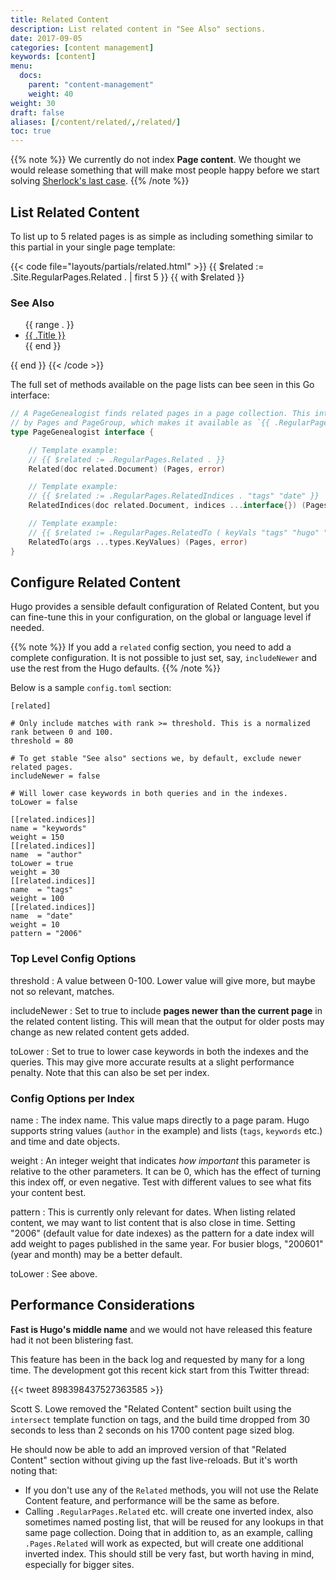 ```yaml
---
title: Related Content
description: List related content in "See Also" sections.
date: 2017-09-05
categories: [content management]
keywords: [content]
menu:
  docs:
    parent: "content-management"
    weight: 40
weight: 30
draft: false
aliases: [/content/related/,/related/]
toc: true
---
```


{{% note %}}
We currently do not index **Page content**. We thought we would release something that will make most people happy before we start solving [Sherlock's last case](https://github.com/joearms/sherlock).
{{% /note %}}

## List Related Content

To list up to 5 related pages is as simple as including something similar to this partial in your single page template:

{{< code file="layouts/partials/related.html" >}}
{{ $related := .Site.RegularPages.Related . | first 5 }}
{{ with $related }}
<h3>See Also</h3>
<ul>
	{{ range . }}
	<li><a href="{{ .RelPermalink }}">{{ .Title }}</a></li>
	{{ end }}
</ul>
{{ end }}
{{< /code >}}

The full set of methods available on the page lists can bee seen in this Go interface:

```go
// A PageGenealogist finds related pages in a page collection. This interface is implemented
// by Pages and PageGroup, which makes it available as `{{ .RegularPages.Related . }}` etc.
type PageGenealogist interface {

	// Template example:
	// {{ $related := .RegularPages.Related . }}
	Related(doc related.Document) (Pages, error)

	// Template example:
	// {{ $related := .RegularPages.RelatedIndices . "tags" "date" }}
	RelatedIndices(doc related.Document, indices ...interface{}) (Pages, error)

	// Template example:
	// {{ $related := .RegularPages.RelatedTo ( keyVals "tags" "hugo" "rocks")  ( keyVals "date" .Date ) }}
	RelatedTo(args ...types.KeyValues) (Pages, error)
}
```
## Configure Related Content
Hugo provides a sensible default configuration of Related Content, but you can fine-tune this in your configuration, on the global or language level if needed.

{{% note %}}
If you add a `related` config section, you need to add a complete configuration. It is not possible to just set, say, `includeNewer` and use the rest  from the Hugo defaults.
{{% /note %}}

Below is a sample `config.toml` section:

```
[related]

# Only include matches with rank >= threshold. This is a normalized rank between 0 and 100.
threshold = 80

# To get stable "See also" sections we, by default, exclude newer related pages.
includeNewer = false

# Will lower case keywords in both queries and in the indexes.
toLower = false

[[related.indices]]
name = "keywords"
weight = 150
[[related.indices]]
name  = "author"
toLower = true
weight = 30
[[related.indices]]
name  = "tags"
weight = 100
[[related.indices]]
name  = "date"
weight = 10
pattern = "2006"
```
### Top Level Config Options

threshold
:  A value between 0-100. Lower value will give more, but maybe not so relevant, matches.

includeNewer
:  Set to true to include **pages newer than the current page** in the related content listing. This will mean that the output for older posts may change as new related content gets added.

toLower
: Set to true to lower case keywords in both the indexes and the queries. This may give more accurate results at a slight performance penalty. Note that this can also be set per index.

### Config Options per Index

name
:  The index name. This value maps directly to a page param. Hugo supports string values (`author` in the example) and lists (`tags`, `keywords` etc.) and time and date objects. 

weight
: An integer weight that indicates _how important_ this parameter is relative to the other parameters.  It can be 0, which has the effect of turning this index off, or even negative. Test with different values to see what fits your content best.

pattern
: This is currently only relevant for dates. When listing related content, we may want to list content that is also close in time. Setting "2006" (default value for date indexes) as the pattern for a date index will add weight to pages published in the same year. For busier blogs, "200601" (year and month) may be a better default.

toLower
: See above.

## Performance Considerations

**Fast is Hugo's middle name** and we would not have released this feature had it not been blistering fast. 

This feature has been in the back log and requested by many for a long time. The development got this recent kick start from this Twitter thread:

{{< tweet 898398437527363585 >}}

Scott S. Lowe removed the "Related Content" section built using the `intersect` template function on tags, and the build time dropped from 30 seconds to less than 2 seconds on his 1700 content page sized blog. 

He should now be able to add an improved version of that "Related Content" section without giving up the fast live-reloads. But it's worth noting that:

* If you don't use any of the `Related` methods, you will not use the Relate Content feature, and performance will be the same as before.
* Calling `.RegularPages.Related` etc. will create one inverted index, also sometimes named posting list, that will be reused for any lookups in that same page collection. Doing that in addition to, as an example, calling `.Pages.Related` will work as expected, but will create one additional inverted index. This should still be very fast, but worth having in mind, especially for bigger sites.







